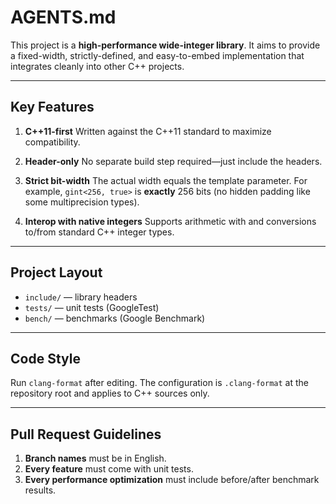 # AGENTS.md

This project is a **high-performance wide-integer library**. It aims to provide a fixed-width, strictly-defined, and easy-to-embed implementation that integrates cleanly into other C++ projects.

---

## Key Features

1. **C++11-first**
   Written against the C++11 standard to maximize compatibility.

2. **Header-only**
   No separate build step required—just include the headers.

3. **Strict bit-width**
   The actual width equals the template parameter. For example, `gint<256, true>` is **exactly** 256 bits (no hidden padding like some multiprecision types).

4. **Interop with native integers**
   Supports arithmetic with and conversions to/from standard C++ integer types.

---

## Project Layout

* `include/` — library headers
* `tests/` — unit tests (GoogleTest)
* `bench/` — benchmarks (Google Benchmark)

---

## Code Style

Run `clang-format` after editing. The configuration is `.clang-format` at the repository root and applies to C++ sources only.

---

## Pull Request Guidelines

1. **Branch names** must be in English.
2. **Every feature** must come with unit tests.
3. **Every performance optimization** must include before/after benchmark results.
